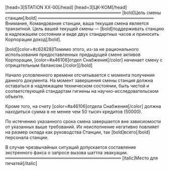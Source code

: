 [head=3]STATION XX-00[/head]
[head=3]ЦК-КОМ[/head]
═════════════════════════════════════
[bold]Цель смены станции[/bold]
═════════════════════════════════════
Внимание, Командование станции, ваша текущая смена является транзитной. Цель вашей текущей смены — [bold]поддерживать станцию в надлежашем состоянии и виде двух стандартных часов и приносить Корпорации доход[/bold].

[bold][color=#c62828]Помимо этого, из-за не рационального использования предоставленных предыдущей смене активов Корпорации, [color=#a46106]отдел Снабжения[/color] начинает смену с отрицательным балансом.[/color][/bold]

Начало условленного времени отсчитывается с момента получения данного документа. На момент завершения смены станция должна оставаться в надлежащем техническом состоянии, быть чистой и соответствующей стандартам гигиены на научно-исследовательском объекте.

Кроме того, на счету [color=#a46106]отдела Снабжения[/color] должна находиться сумма в не менее чем 50 тысяч кредитов (50000).

По истечению указанного срока смена завершается вне зависиомости от указанных выше требований. Их неисполнение негативно повлияет на размер оклада как руководства Станции, так [bold]всего[/bold] персонала станции.

В случае чрезвычайных ситуаций допускается составление экстренного факса о запросе вызова шаттла эвакуации.
═════════════════════════════════════
[italic]Место для печатей[/italic]
